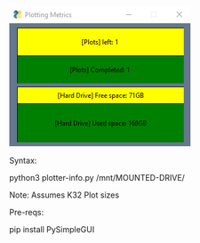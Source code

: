 ![image info](./plotting-metrics.png)

Syntax:

python3 plotter-info.py /mnt/MOUNTED-DRIVE/

Note: Assumes K32 Plot sizes

Pre-reqs:

pip install PySimpleGUI

